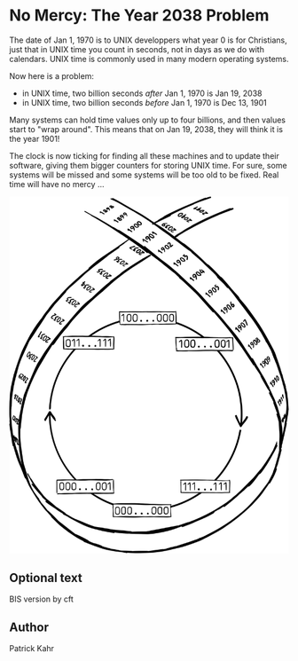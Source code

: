 <!-- BEGIN TITLE -->
# No Mercy: The Year 2038 Problem
<!-- END TITLE -->

<!-- BEGIN BODY -->
The date of Jan 1, 1970 is to UNIX developpers what year 0 is for
Christians, just that in UNIX time you count in seconds, not in days
as we do with calendars. UNIX time is commonly used in many modern operating systems.

Now here is a problem:
* in UNIX time, two billion seconds _after_ Jan 1, 1970 is Jan 19, 2038
* in UNIX time, two billion seconds _before_ Jan 1, 1970 is Dec 13, 1901

Many systems can hold time values only up to four billions, and
then values start to "wrap around". This means that on Jan 19, 2038,
they will think it is the year 1901!

The clock is now ticking for finding all these machines and to
update their software, giving them bigger counters for storing UNIX
time. For sure, some systems will be missed and some systems will be
too old to be fixed. Real time will have no mercy ...

<!-- END BODY -->


![time ribbon](../images/image-086-year-2038-problem.svg)


## Optional text
<!-- BEGIN OPTIONAL -->
BIS version by cft
<!-- END OPTIONAL -->



## Author
<!-- BEGIN AUTHOR -->
Patrick Kahr
<!-- END AUTHOR -->
